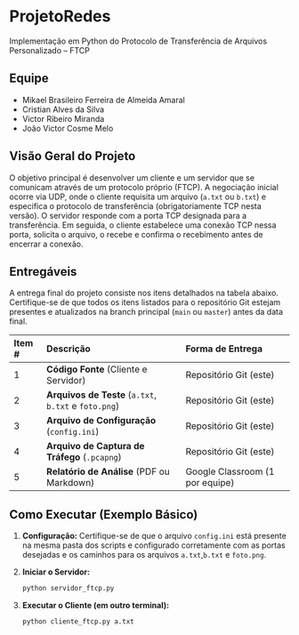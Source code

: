 # ProjetoRedes
Implementação em Python do Protocolo de Transferência de Arquivos Personalizado – FTCP

## Equipe

- Mikael Brasileiro Ferreira de Almeida Amaral
- Cristian Alves da Silva
- Victor Ribeiro Miranda
- João Victor Cosme Melo

## Visão Geral do Projeto

O objetivo principal é desenvolver um cliente e um servidor que se comunicam através de um protocolo próprio (FTCP). A negociação inicial ocorre via UDP, onde o cliente requisita um arquivo (`a.txt` ou `b.txt`) e especifica o protocolo de transferência (obrigatoriamente TCP nesta versão). O servidor responde com a porta TCP designada para a transferência. Em seguida, o cliente estabelece uma conexão TCP nessa porta, solicita o arquivo, o recebe e confirma o recebimento antes de encerrar a conexão.

## Entregáveis

A entrega final do projeto consiste nos itens detalhados na tabela abaixo. Certifique-se de que todos os itens listados para o repositório Git estejam presentes e atualizados na branch principal (`main` ou `master`) antes da data final.

| Item # | Descrição                                      | Forma de Entrega                  |
| :----- | :--------------------------------------------- | :-------------------------------- |
| 1      | **Código Fonte** (Cliente e Servidor)          | Repositório Git (este)            |
| 2      | **Arquivos de Teste** (`a.txt`, `b.txt` e `foto.png`)      | Repositório Git (este)            |
| 3      | **Arquivo de Configuração** (`config.ini`)     | Repositório Git (este)            |
| 4      | **Arquivo de Captura de Tráfego** (`.pcapng`) | Repositório Git (este)            |
| 5      | **Relatório de Análise** (PDF ou Markdown)   | Google Classroom (1 por equipe)   |

## Como Executar (Exemplo Básico)

1.  **Configuração:** Certifique-se de que o arquivo `config.ini` está presente na mesma pasta dos scripts e configurado corretamente com as portas desejadas e os caminhos para os arquivos `a.txt`,`b.txt` e `foto.png`.
2.  **Iniciar o Servidor:**
    
    ```bash
    python servidor_ftcp.py
    ```
3.  **Executar o Cliente (em outro terminal):**
    ```bash
    python cliente_ftcp.py a.txt
    ```
